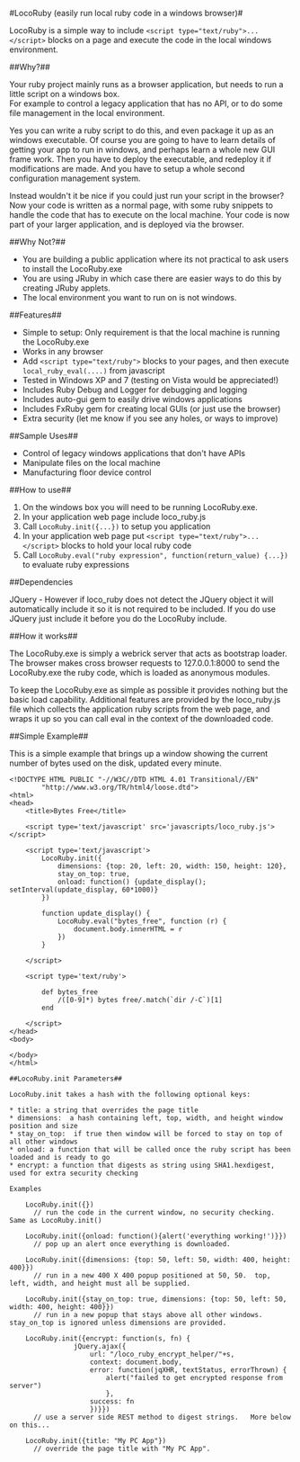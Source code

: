 #LocoRuby (easily run local ruby code in a windows browser)#

LocoRuby is a simple way to include `<script type="text/ruby">...</script>` blocks on a 
page and execute the code in the local windows environment.

##Why?##

Your ruby project mainly runs as a browser application, but needs to run a little script on a windows box.  
For example to control a legacy application that has no API, or to do some file management in the local environment.

Yes you can write a ruby script to do this, and even package it up as an windows executable.  Of course you are 
going to have to learn details of getting your app to run in windows, and perhaps learn a whole new GUI frame work.
Then you have to deploy the executable, and redeploy it if modifications are made.  And you have to 
setup a whole second configuration management system.

Instead wouldn't it be nice if you could just run your script in the browser?  Now your code is written as a 
normal page, with some ruby snippets to handle the code that has to execute on the local machine.  Your code is
now part of your larger application, and is deployed via the browser.

##Why Not?##

* You are building a public application where its not practical to ask users to install the LocoRuby.exe
* You are using JRuby in which case there are easier ways to do this by creating JRuby applets.
* The local environment you want to run on is not windows.

##Features##

* Simple to setup:  Only requirement is that the local machine is running the LocoRuby.exe
* Works in any browser
* Add `<script type="text/ruby">` blocks to your pages, and then execute `local_ruby_eval(....)` from javascript
* Tested in Windows XP and 7 (testing on Vista would be appreciated!)
* Includes Ruby Debug and Logger for debugging and logging 
* Includes auto-gui gem to easily drive windows applications
* Includes FxRuby gem for creating local GUIs (or just use the browser)
* Extra security (let me know if you see any holes, or ways to improve)


##Sample Uses##

* Control of legacy windows applications that don't have APIs
* Manipulate files on the local machine
* Manufacturing floor device control

##How to use##

1. On the windows box you will need to be running LocoRuby.exe.  
2. In your application web page include loco_ruby.js
3. Call `LocoRuby.init({...})` to setup you application
4. In your application web page put `<script type="text/ruby">...</script>` blocks to hold your local ruby code
5. Call `LocoRuby.eval("ruby expression", function(return_value) {...})` to evaluate ruby expressions

##Dependencies

JQuery - However if loco_ruby does not detect the JQuery object it will automatically include it so it is not required
to be included.  If you do use JQuery just include it before you do the LocoRuby include.

##How it works##

The LocoRuby.exe is simply a webrick server that acts as bootstrap loader.  The browser makes cross browser requests to 
127.0.0.1:8000 to send the LocoRuby.exe the ruby code, which is loaded as anonymous modules.

To keep the LocoRuby.exe as simple as possible it provides nothing but the basic load capability.  Additional features 
are provided by the loco_ruby.js file which collects the application ruby scripts from the web page, and wraps it up so 
you can call eval in the context of the downloaded code.

##Simple Example##

This is a simple example that brings up a window showing the current number of bytes used on the disk, updated
every minute.

```
<!DOCTYPE HTML PUBLIC "-//W3C//DTD HTML 4.01 Transitional//EN"
        "http://www.w3.org/TR/html4/loose.dtd">
<html>
<head>
    <title>Bytes Free</title>

    <script type='text/javascript' src='javascripts/loco_ruby.js'></script>

    <script type='text/javascript'>
        LocoRuby.init({
            dimensions: {top: 20, left: 20, width: 150, height: 120},
            stay_on_top: true,
            onload: function() {update_display(); setInterval(update_display, 60*1000)}
        })

        function update_display() {
            LocoRuby.eval("bytes_free", function (r) {
                document.body.innerHTML = r
            })
        }

    </script>

    <script type='text/ruby'>

        def bytes_free
            /([0-9]*) bytes free/.match(`dir /-C`)[1]
        end

    </script>
</head>
<body>

</body>
</html>

##LocoRuby.init Parameters##

LocoRuby.init takes a hash with the following optional keys:

* title: a string that overrides the page title
* dimensions:  a hash containing left, top, width, and height window position and size
* stay_on_top:  if true then window will be forced to stay on top of all other windows
* onload: a function that will be called once the ruby script has been loaded and is ready to go
* encrypt: a function that digests as string using SHA1.hexdigest, used for extra security checking

Examples

    LocoRuby.init({}) 
      // run the code in the current window, no security checking.  Same as LocoRuby.init()
      
    LocoRuby.init({onload: function(){alert('everything working!')}}) 
      // pop up an alert once everything is downloaded.
      
    LocoRuby.init({dimensions: {top: 50, left: 50, width: 400, height: 400}})
      // run in a new 400 X 400 popup positioned at 50, 50.  top, left, width, and height must all be supplied.
      
    LocoRuby.init({stay_on_top: true, dimensions: {top: 50, left: 50, width: 400, height: 400}})
      // run in a new popup that stays above all other windows.  stay_on_top is ignored unless dimensions are provided.
      
    LocoRuby.init({encrypt: function(s, fn) {
                jQuery.ajax({
                    url: "/loco_ruby_encrypt_helper/"+s,
                    context: document.body,
                    error: function(jqXHR, textStatus, errorThrown) {
                        alert("failed to get encrypted response from server")
                        },
                    success: fn
                    })}})
      // use a server side REST method to digest strings.   More below on this...
      
    LocoRuby.init({title: "My PC App"})
      // override the page title with "My PC App".



